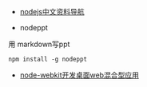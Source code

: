 * [nodejs中文资料导航](https://github.com/youyudehexie/node123)

* nodeppt

用 markdown写ppt

	npm install -g nodeppt

* [node-webkit开发桌面web混合型应用](http://damoqiongqiu.iteye.com/blog/2010720)